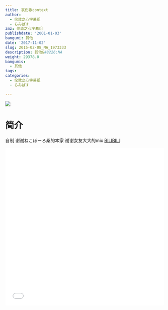 ```yaml
---
title: 哀伤歌context
author:
  - 伦敦之心字幕组
  - らみぱす
zmz: 伦敦之心字幕组
publishdate: '2001-01-03'
bangumi: 其他
date: '2017-11-02'
slug: 2015-02-08_NA_1973333
description: 其他&#8226;NA
weight: 29378.0
bangumis:
  - 其他
tags:
categories:
  - 伦敦之心字幕组
  - らみぱす

---
```

![](https://i.imgur.com/6cz55iK.png)
# 简介  
自制 谢谢ねこぼーろ桑的本家  谢谢女友大大的mix
  [BILIBILI](https://www.bilibili.com/video/av1973333/)

<div class="vcontainer">  <iframe class='video' src="//www.bilibili.com/blackboard/player.html?cid=3049953&aid=1973333" width="100%" height="500" frameborder="0" allowfullscreen="allowfullscreen"></iframe></div>
